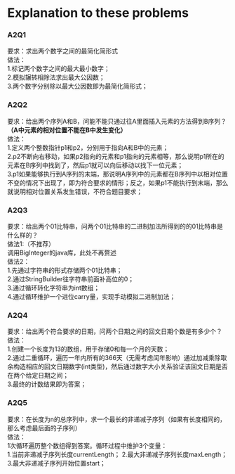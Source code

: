 # Explanation to these problems

### A2Q1
要求：求出两个数字之间的最简化简形式  
做法：  
1.标记两个数字之间的最大最小数字；  
2.模拟辗转相除法求出最大公因数；  
3.两个数字分别除以最大公因数即为最简化简形式；  

### A2Q2
要求：给出两个序列A和B，问能不能只通过往A里面插入元素的方法得到B序列？**（A中元素的相对位置不能在B中发生变化）**  
做法：  
1.定义两个整数指针p1和p2，分别用于指向A和B中的元素；  
2.p2不断向右移动，如果p2指向的元素和p1指向的元素相等，那么说明p1所在的元素在B序列中找到了，然后p1就可以向后移动以找下一位元素；  
3.p1如果能够执行到A序列的末端，那说明A序列中的元素都在B序列中以相对位置不变的情况下出现了，即为符合要求的情形；反之，如果p1不能执行到末端，那么就说明相对位置关系发生错误，不符合题目要求；  

### A2Q3
要求：给出两个01比特串，问两个01比特串的二进制加法所得到的的01比特串是什么样的？  
做法1:（不推荐）  
调用BigInteger的java库，此处不再赘述  
做法2：  
1.先通过字符串的形式存储两个01比特串；  
2.通过StringBuilder往字符串前面补高位的0；  
3.通过循环转化字符串为int数组；  
4.通过循环维护一个进位carry量，实现手动模拟二进制加法；  

### A2Q4
要求：给出两个符合要求的日期，问两个日期之间的回文日期个数是有多少个？  
做法：  
1.创建一个长度为13的数组，用于存储0和每一个月的天数；  
2.通过二重循环，遍历一年内所有的366天（无需考虑闰年影响）通过加减乘除取余构造相应的回文日期数字(int类型)，然后通过数字大小关系验证该回文日期是否在两个给定日期之间；  
3.最终的计数结果即为答案；  

### A2Q5
要求：在长度为n的总序列中，求一个最长的非递减子序列（如果有长度相同的，那么考虑最后面的子序列）  
做法：  
1次循环遍历整个数组得到答案。循环过程中维护3个变量：  
  1.当前非递减子序列长度currentLength； 
  2.最大非递减子序列长度maxLength；  
  3.最大非递减子序列开始位置start；  
